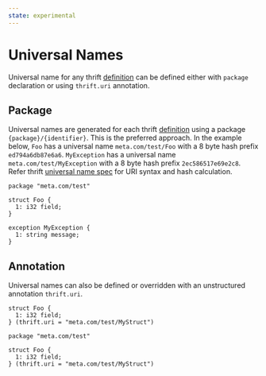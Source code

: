 ```yaml
---
state: experimental
---
```


# Universal Names

Universal name for any thrift [definition](../spec/idl/idl-reference#type-definitions) can be defined either with `package` declaration or using `thrift.uri` annotation.

## Package
Universal names are generated for each thrift [definition](../spec/idl/idl-reference#type-definitions) using a package `{package}/{identifier}`. This is the preferred approach. In the example below, `Foo` has a universal name `meta.com/test/Foo` with a 8 byte hash prefix `ed794a6db87e6a6`. `MyException` has a universal name `meta.com/test/MyException` with a 8 byte hash prefix `2ec586517e69e2c8`. Refer thrift [universal name spec](../spec/definition/universal-name) for URI syntax and hash calculation.

```
package "meta.com/test"

struct Foo {
  1: i32 field;
}

exception MyException {
  1: string message;
}

```

## Annotation
Universal names can also be defined or overridden with an unstructured annotation `thrift.uri`.

```
struct Foo {
  1: i32 field;
} (thrift.uri = "meta.com/test/MyStruct")
```

```
package "meta.com/test"

struct Foo {
  1: i32 field;
} (thrift.uri = "meta.com/test/MyStruct")
```
